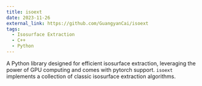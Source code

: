 ```yaml
---
title: isoext
date: 2023-11-26
external_link: https://github.com/GuangyanCai/isoext
tags:
  - Isosurface Extraction
  - C++
  - Python
---
```


A Python library designed for efficient isosurface extraction, leveraging the power of GPU computing and comes with pytorch support. `isoext`  implements a collection of classic isosurface extraction algorithms.

<!--more-->
